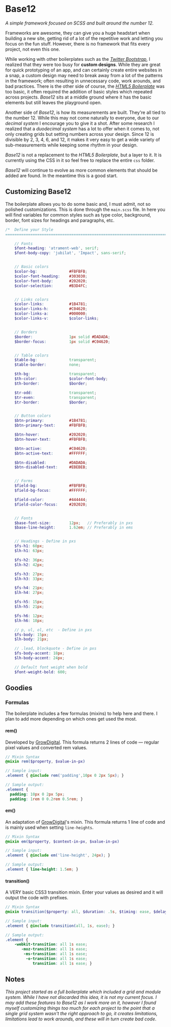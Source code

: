 # Base12
_A simple framework focused on SCSS and built around the number 12._

Frameworks are awesome, they can give you a huge headstart when building a new site, getting rid of a lot of the repetitive work and letting you focus on the fun stuff. However, there is no framework that fits every project, not even this one.

While working with other boilerplates such as the [_Twitter Bootstrap_](https://github.com/twbs/bootstrap/), I realized that they were too busy for __custom designs__. While they are great for quick prototyping of an app, and can certainly create entire websites in a snap, a custom design may need to break away from a lot of the patterns in the framework; often resulting in unnecessary code, work arounds, and bad practices. There is the other side of course, the [_HTML5 Boilerplate_](https://github.com/h5bp/html5-boilerplate/) was too basic, it often required the addition of basic styles which repeated across projects. _Base12_ sits at a middle ground where it has the basic elements but still leaves the playground open.

Another side of _Base12_, is how its measurements are built. They're all tied to the number 12. While this may not come naturally to everyone, due to our _decimal system_ I encourage you to give it a shot. After some research I realized that a _duodecimal system_ has a lot to offer when it comes to, not only creating grids but setting numbers across your design. Since 12 is divisible by 2, 3, 4, 6, and 12, it makes it very easy to get a wide variety of sub-measurements while keeping some rhythm in your design.

_Base12_ is not a replacement to the _HTML5 Boilerplate_, but a  layer to it. It is currently using the CSS in it so feel free to replace the entire `css` folder.

_Base12_ will continue to evolve as more common elements that should be added are found. In the meantime this is a good start.

## Customizing Base12
The boilerplate allows you to do some basic and, I must admit, not so polished customizations. 
This is done through the `main.scss` file. In here you will find variables for common styles such as type color, background, border, font sizes for headings and paragraphs, etc.

```scss
/*  Define your Style
==================================================================================== */

    // Fonts
    $font-heading: 'atrament-web', serif;
    $font-body-copy: 'jubilat', 'Impact', sans-serif;


    // Basic colors
    $color-bg:              #FBFBFB;
    $color-font-heading:    #303030;
    $color-font-body:       #202020;
    $color-selection:       #B3D4FC;


    // Links colors
    $color-links:           #1B4781;
    $color-links-h:         #C04620;
    $color-links-a:         #000000;
    $color-links-v:         $color-links;


    // Borders 
    $border:                1px solid #DADADA;
    $border-focus:          1px solid #C04620;


    // Table colors
    $table-bg:              transparent;
    $table-border:          none;

    $th-bg:                 transparent;
    $th-color:              $color-font-body;
    $th-border:             $border;

    $tr-odd:                transparent;
    $tr-even:               transparent;
    $tr-border:             $border;


    // Button colors
    $btn-primary:           #1B4781;
    $btn-primary-text:      #FBFBFB;

    $btn-hover:             #202020;
    $btn-hover-text:        #FBFBFB;

    $btn-active:            #C04620;
    $btn-active-text:       #FFFFFF;

    $btn-disabled:          #DADADA;
    $btn-disabled-text:     #EBEBEB;


    // Forms
    $field-bg:              #FBFBFB;
    $field-bg-focus:        #FFFFFF;

    $field-color:           #444444;
    $field-color-focus:     #202020;


    // Fonts
    $base-font-size:        12px;   // Preferably in pxs
    $base-line-height:      1.62em; // Preferably in ems


    // Headings - Define in pxs
    $fs-h1: 60px; 
    $lh-h1: 63px; 

    $fs-h2: 36px; 
    $lh-h2: 42px; 

    $fs-h3: 27px; 
    $lh-h3: 33px; 

    $fs-h4: 21px; 
    $lh-h4: 27px; 

    $fs-h5: 15px; 
    $lh-h5: 21px; 

    $fs-h6: 12px; 
    $lh-h6: 18px; 

    // p, ul, ol, etc  - Define in pxs
    $fs-body: 15px;
    $lh-body: 21px;

    // .lead, blockquote - Define in pxs
    $fs-body-accent: 18px;
    $lh-body-accent: 24px;

    // Default font weight when bold
    $font-weight-bold: 600;
```

## Goodies

### Formulas
The boilerplate includes a few formulas (mixins) to help here and there. I plan to add more depending on which ones get used the most.

#### rem()
Developed by [GrowDigital](https://gist.github.com/growdigital/1778907). This formula returns 2 lines of code — regular pixel values and converted rem values.

```scss
// Mixin Syntax
@mixin rem($property, $value-in-px)

// Sample input:
.element { @include rem('padding',10px 0 2px 5px); }

// Sample output:
.element {
  padding: 10px 0 2px 5px;
  padding: 1rem 0 0.2rem 0.5rem; }
```

#### em()
An adaptation of [GrowDigital](https://gist.github.com/growdigital/1778907)'s mixin. This formula returns 1 line of code and is mainly used when setting `line-heights`.

```scss
// Mixin Syntax
@mixin em($property, $context-in-px, $value-in-px)

// Sample input:
.element { @include em('line-height', 24px); }

// Sample output:
.element { line-height: 1.5em; }
```

#### transition()
A VERY basic CSS3 transition mixin. Enter your values as desired and it will output the code with prefixes. 

```scss
// Mixin Syntax
@mixin transition($property: all, $duration: .5s, $timing: ease, $delay: null)

// Sample input:
.element { @include transition(all, 1s, ease); }

// Sample output:
.element {
    -webkit-transition: all 1s ease; 
       -moz-transition: all 1s ease; 
        -ms-transition: all 1s ease; 
         -o-transition: all 1s ease; 
            transition: all 1s ease; }
```

## Notes
_This project started as a full boilerplate which included a grid and module system. While I have not discarded this idea, it is not my current focus. I may add these features to Base12 as I work more on it, however I found myself customizing things too much for each project to the point that a single grid system wasn't the right approach to go, it creates limitations, limitations lead to work arounds, and these will in turn create bad code_. 